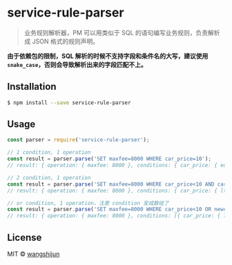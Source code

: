 # service-rule-parser

> 业务规则解析器，PM 可以用类似于 SQL 的语句编写业务规则，负责解析成 JSON 格式的规则声明。

**由于依赖包的限制，SQL 解析的时候不支持字段和条件名的大写，建议使用 `snake_case`，否则会导致解析出来的字段匹配不上。**

## Installation

```sh
$ npm install --save service-rule-parser
```

## Usage

```js
const parser = require('service-rule-parser');

// 1 condition, 1 operation
const result = parser.parse('SET maxfee=8000 WHERE car_price=10');
// result: { operation: { maxfee: 8000 }, conditions: { car_price: { eq: 10 } } };

// 2 condition, 1 operation
const result = parser.parse('SET maxfee=8000 WHERE car_price<10 AND car_pric>5');
// result: { operation: { maxfee: 8000 }, conditions: { car_price: { lt: 10, gt: 5 } } };

// or condition, 1 operation，注意 condition 变成数组了
const result = parser.parse('SET maxfee=8000 WHERE car_price<10 OR newcar_price>5');
// result: { operation: { maxfee: 8000 }, conditions: [{ car_price: { lt: 10 } }, { newcar_price: { gt: 5 } } ] };

```
## License

MIT © [wangshijun](wangshijun2010@gmail.com)


